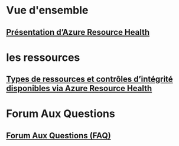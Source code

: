 # Vue d'ensemble
## [Présentation d’Azure Resource Health](resource-health-overview.md)
# les ressources
## [Types de ressources et contrôles d’intégrité disponibles via Azure Resource Health](resource-health-checks-resource-types.md)
# Forum Aux Questions
## [Forum Aux Questions (FAQ)](resource-health-faq.md)
